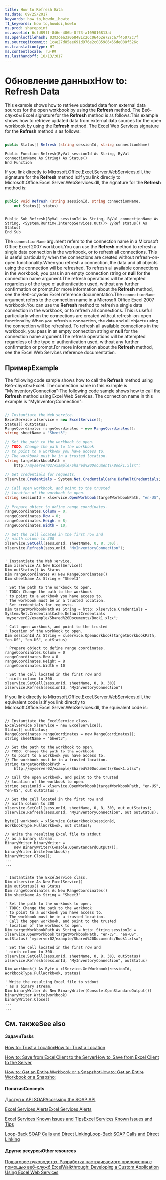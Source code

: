```yaml
---
title: How to Refresh Data
ms.date: 09/25/2017
keywords: how to,howdoi,howto
f1_keywords: how to,howdoi,howto
ms.prod: sharepoint
ms.assetid: 6cfd89ff-846e-486b-8f73-a109016813ab
ms.openlocfilehash: 0383cea3a068481c26c06462e728ca7f45072c7f
ms.sourcegitcommit: 1cae27d85ee691d976e2c085986466de088f526c
ms.translationtype: HT
ms.contentlocale: ru-RU
ms.lasthandoff: 10/13/2017
---
```

# <a name="how-to-refresh-data"></a><span data-ttu-id="2a6f7-103">Обновление данных</span><span class="sxs-lookup"><span data-stu-id="2a6f7-103">How to: Refresh Data</span></span>

<span data-ttu-id="2a6f7-p101">This example shows how to retrieve updated data from external data sources for the open workbook by using the **Refresh** method. The Веб-службы Excel signature for the **Refresh** method is as follows:</span><span class="sxs-lookup"><span data-stu-id="2a6f7-p101">This example shows how to retrieve updated data from external data sources for the open workbook by using the **Refresh** method. The Excel Web Services signature for the **Refresh** method is as follows:</span></span>
  
    
    


```cs

public Status[] Refresh (string sessionId, string connectionName)
```


```VB.net
Public Function Refresh(ByVal sessionId As String, ByVal connectionName As String) As Status()
End Function
```

<span data-ttu-id="2a6f7-106">If you link directly to Microsoft.Office.Excel.Server.WebServices.dll, the signature for the **Refresh** method is:</span><span class="sxs-lookup"><span data-stu-id="2a6f7-106">If you link directly to Microsoft.Office.Excel.Server.WebServices.dll, the signature for the **Refresh** method is:</span></span>


```cs

public void Refresh (string sessionId, string connectionName,
    out Status[] status)
```




```VB.net

Public Sub Refresh(ByVal sessionId As String, ByVal connectionName As String, <System.Runtime.InteropServices.Out()> ByRef status() As Status)
End Sub
```

<span data-ttu-id="2a6f7-p102">The  `connectionName` argument refers to the connection name in a Microsoft Office Excel 2007 workbook.You can use the **Refresh** method to refresh a single data connection in the workbook, or to refresh all connections. This is useful particularly when the connections are created without refresh-on-open functionality.When you refresh a connection, the data and all objects using the connection will be refreshed. To refresh all available connections in the workbook, you pass in an empty connection string or **null** for the connection name argument.The refresh operations will be attempted regardless of the type of authentication used, without any further confirmation or prompt.For more information about the **Refresh** method, see the Веб-службы Excel reference documentation.</span><span class="sxs-lookup"><span data-stu-id="2a6f7-p102">The  `connectionName` argument refers to the connection name in a Microsoft Office Excel 2007 workbook.You can use the **Refresh** method to refresh a single data connection in the workbook, or to refresh all connections. This is useful particularly when the connections are created without refresh-on-open functionality.When you refresh a connection, the data and all objects using the connection will be refreshed. To refresh all available connections in the workbook, you pass in an empty connection string or **null** for the connection name argument.The refresh operations will be attempted regardless of the type of authentication used, without any further confirmation or prompt.For more information about the **Refresh** method, see the Excel Web Services reference documentation.</span></span>
## <a name="example"></a><span data-ttu-id="2a6f7-110">Пример</span><span class="sxs-lookup"><span data-stu-id="2a6f7-110">Example</span></span>

<span data-ttu-id="2a6f7-p103">The following code sample shows how to call the **Refresh** method using Веб-службы Excel. The connection name in this example is "MyInventoryConnection":</span><span class="sxs-lookup"><span data-stu-id="2a6f7-p103">The following code sample shows how to call the **Refresh** method using Excel Web Services. The connection name in this example is "MyInventoryConnection":</span></span>
  
    
    

```cs

// Instantiate the Web service.
ExcelService xlservice = new ExcelService();
Status[] outStatus;
RangeCoordinates rangeCoordinates = new RangeCoordinates();
string sheetName = "Sheet3";

// Set the path to the workbook to open.
// TODO: Change the path to the workbook
// to point to a workbook you have access to.
// The workbook must be in a trusted location.
string targetWorkbookPath = 
    http://myserver02/example/Shared%20Documents/Book1.xlsx";
            
// Set credentials for requests.
xlservice.Credentials = System.Net.CredentialCache.DefaultCredentials;

// Call open workbook, and point to the trusted   
// location of the workbook to open.
string sessionId = xlservice.OpenWorkbook(targetWorkbookPath, "en-US", "en-US", out outStatus);
 
// Prepare object to define range coordinates.
rangeCoordinates.Column = 0;
rangeCoordinates.Row = 0;
rangeCoordinates.Height = 8;
rangeCoordinates.Width = 10;

// Set the cell located in the first row and 
// ninth column to 300.
xlservice.SetCell(sessionId, sheetName, 0, 8, 300); 
xlservice.Refresh(sessionId, "MyInventoryConnection");
```


```VB.net

' Instantiate the Web service.
Dim xlservice As New ExcelService()
Dim outStatus() As Status
Dim rangeCoordinates As New RangeCoordinates()
Dim sheetName As String = "Sheet3"

' Set the path to the workbook to open.
' TODO: Change the path to the workbook
' to point to a workbook you have access to.
' The workbook must be in a trusted location.
' Set credentials for requests.
Dim targetWorkbookPath As String = http: xlservice.Credentials = System.Net.CredentialCache.DefaultCredentials 'myserver02/example/Shared%20Documents/Book1.xlsx";

' Call open workbook, and point to the trusted   
' location of the workbook to open.
Dim sessionId As String = xlservice.OpenWorkbook(targetWorkbookPath, "en-US", "en-US", outStatus)

' Prepare object to define range coordinates.
rangeCoordinates.Column = 0
rangeCoordinates.Row = 0
rangeCoordinates.Height = 8
rangeCoordinates.Width = 10

' Set the cell located in the first row and 
' ninth column to 300.
xlservice.SetCell(sessionId, sheetName, 0, 8, 300)
xlservice.Refresh(sessionId, "MyInventoryConnection")
```

<span data-ttu-id="2a6f7-113">If you link directly to Microsoft.Office.Excel.Server.WebServices.dll, the equivalent code is:</span><span class="sxs-lookup"><span data-stu-id="2a6f7-113">If you link directly to Microsoft.Office.Excel.Server.WebServices.dll, the equivalent code is:</span></span>
  
    
    



```

// Instantiate the ExcelService class.
ExcelService xlservice = new ExcelService();
Status[] outStatus;
RangeCoordinates rangeCoordinates = new RangeCoordinates();
string sheetName = "Sheet3";

// Set the path to the workbook to open.
// TODO: Change the path to the workbook
// to point to a workbook you have access to.
// The workbook must be in a trusted location.
string targetWorkbookPath = 
    http://myserver02/example/Shared%20Documents/Book1.xlsx";
            
// Call the open workbook, and point to the trusted 
// location of the workbook to open.
string sessionId = xlservice.OpenWorkbook(targetWorkbookPath, "en-US", "en-US", out outStatus);
                
// Set the cell located in the first row and 
// ninth column to 300.
xlservice.SetCell(sessionId, sheetName, 0, 8, 300, out outStatus); 
xlservice.Refresh(sessionId, "MyInventoryConnection", out outStatus);

byte[] workbook = xlService.GetWorkbook(sessionId, WorkbookType.FullWorkbook, out status);

// Write the resulting Excel file to stdout 
// as a binary stream.
BinaryWriter binaryWriter = 
    new BinaryWriter(Console.OpenStandardOutput());
binaryWriter.Write(workbook);
binaryWriter.Close();
...
...

```




```VB.net

' Instantiate the ExcelService class.
Dim xlservice As New ExcelService()
Dim outStatus() As Status
Dim rangeCoordinates As New RangeCoordinates()
Dim sheetName As String = "Sheet3"

' Set the path to the workbook to open.
' TODO: Change the path to the workbook
' to point to a workbook you have access to.
' The workbook must be in a trusted location.
' Call the open workbook, and point to the trusted 
' location of the workbook to open.
Dim targetWorkbookPath As String = http: String sessionId = xlservice.OpenWorkbook(targetWorkbookPath, "en-US", "en-US", outStatus) 'myserver02/example/Shared%20Documents/Book1.xlsx";

' Set the cell located in the first row and 
' ninth column to 300.
xlservice.SetCell(sessionId, sheetName, 0, 8, 300, outStatus)
xlservice.Refresh(sessionId, "MyInventoryConnection", outStatus)

Dim workbook() As Byte = xlService.GetWorkbook(sessionId, WorkbookType.FullWorkbook, status)

' Write the resulting Excel file to stdout 
' as a binary stream.
Dim binaryWriter As New BinaryWriter(Console.OpenStandardOutput())
binaryWriter.Write(workbook)
binaryWriter.Close()
...
...

```


## <a name="see-also"></a><span data-ttu-id="2a6f7-114">См. также</span><span class="sxs-lookup"><span data-stu-id="2a6f7-114">See also</span></span>


#### <a name="tasks"></a><span data-ttu-id="2a6f7-115">Задачи</span><span class="sxs-lookup"><span data-stu-id="2a6f7-115">Tasks</span></span>


  
    
    
 [<span data-ttu-id="2a6f7-116">How to: Trust a Location</span><span class="sxs-lookup"><span data-stu-id="2a6f7-116">How to: Trust a Location</span></span>](how-to-trust-a-location.md)
  
    
    
 [<span data-ttu-id="2a6f7-117">How to: Save from Excel Client to the Server</span><span class="sxs-lookup"><span data-stu-id="2a6f7-117">How to: Save from Excel Client to the Server</span></span>](how-to-save-from-excel-client-to-the-server.md)
  
    
    
 [<span data-ttu-id="2a6f7-118">How to: Get an Entire Workbook or a Snapshot</span><span class="sxs-lookup"><span data-stu-id="2a6f7-118">How to: Get an Entire Workbook or a Snapshot</span></span>](how-to-get-an-entire-workbook-or-a-snapshot.md)
#### <a name="concepts"></a><span data-ttu-id="2a6f7-119">Понятия</span><span class="sxs-lookup"><span data-stu-id="2a6f7-119">Concepts</span></span>


  
    
    
 [<span data-ttu-id="2a6f7-120">Доступ к API SOAP</span><span class="sxs-lookup"><span data-stu-id="2a6f7-120">Accessing the SOAP API</span></span>](accessing-the-soap-api.md)
  
    
    
 [<span data-ttu-id="2a6f7-121">Excel Services Alerts</span><span class="sxs-lookup"><span data-stu-id="2a6f7-121">Excel Services Alerts</span></span>](excel-services-alerts.md)
  
    
    
 [<span data-ttu-id="2a6f7-122">Excel Services Known Issues and Tips</span><span class="sxs-lookup"><span data-stu-id="2a6f7-122">Excel Services Known Issues and Tips</span></span>](excel-services-known-issues-and-tips.md)
  
    
    
 [<span data-ttu-id="2a6f7-123">Loop-Back SOAP Calls and Direct Linking</span><span class="sxs-lookup"><span data-stu-id="2a6f7-123">Loop-Back SOAP Calls and Direct Linking</span></span>](loop-back-soap-calls-and-direct-linking.md)
#### <a name="other-resources"></a><span data-ttu-id="2a6f7-124">Другие ресурсы</span><span class="sxs-lookup"><span data-stu-id="2a6f7-124">Other resources</span></span>


  
    
    
 [<span data-ttu-id="2a6f7-125">Пошаговое руководство. Разработка настраиваемого приложения с помощью веб-служб Excel</span><span class="sxs-lookup"><span data-stu-id="2a6f7-125">Walkthrough: Developing a Custom Application Using Excel Web Services</span></span>](walkthrough-developing-a-custom-application-using-excel-web-services.md)
